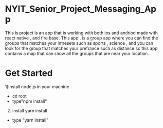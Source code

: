 # NYIT_Senior_Project_Messaging_App
This is project is an app that is working with both ios and andriod made with react native , and fire base.
This app , is a group app where you can find the groups that matches your intresets such as sports , science , and you can look for the group  that matches your prefrance such as distance so this app  contains a map that can show all the groups that are near your location.



# Get Started
1)install node js in your machine 
 * cd root 
 * type"npm install"
2) install yarn install
 * type "yarn install"


